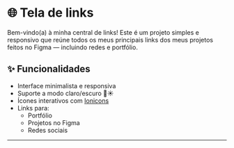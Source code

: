 # 🌐 Tela de links

Bem-vindo(a) à minha central de links! Este é um projeto simples e responsivo que reúne todos os meus principais links dos meus projetos feitos no Figma — incluindo redes e portfólio.

## ✨ Funcionalidades

- Interface minimalista e responsiva
- Suporte a modo claro/escuro 🌙☀️
- Ícones interativos com [Ionicons](https://ionic.io/ionicons)
- Links para:
  - Portfólio
  - Projetos no Figma
  - Redes sociais

---
